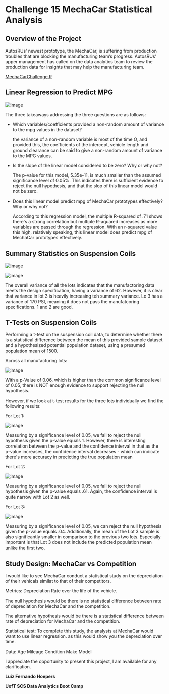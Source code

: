 # Challenge 15 MechaCar Statistical Analysis

## Overview of the Project 
AutosRUs’ newest prototype, the MechaCar, is suffering from production troubles that are blocking the manufacturing team’s progress. AutosRUs’ upper management has called on the data analytics team to review the production data for insights that may help the manufacturing team.

[MechaCarChallenge.R](https://github.com/lfhoepers/MechaCar_Statistical_Analysis/blob/59a4ae57ff2866b4ff908718c7af498b82870666/MechaCarChallenge.R)

## Linear Regression to Predict MPG

![image](https://user-images.githubusercontent.com/100812079/172732472-a382cccd-a69d-4da8-ba4e-c60fdf06a85a.png)

The three takeaways addressing the three questions are as follows:

- Which variables/coefficients provided a non-random amount of variance to the mpg values in the dataset?
 
  the variance of a non-random variable is most of the time O, and provided this, the coefficients of the intercept, vehicle length and ground clearance can be said to give a non-random amount of variance to the MPG values.

- Is the slope of the linear model considered to be zero? Why or why not?
  
  The p-value for this model, 5.35e-11, is much smaller than the assumed significance level of 0.05%. This indicates there is sufficient evidence to reject the null hypothesis, and that the slop of this linear model would not be zero. 
  
- Does this linear model predict mpg of MechaCar prototypes effectively? Why or why not?
  
  According to this regression model, the multiple R-squared of .71 shows there's a strong correlation but multiple R-aquared increases as more variables are passed through the regression. With an r-squared value this high, relatively speaking, this linear model does predict mpg of MechaCar prototypes effectively.
  

## Summary Statistics on Suspension Coils

![image](https://user-images.githubusercontent.com/100812079/172732775-c590713a-672f-4faa-8a2e-75aba9d56601.png)


![image](https://user-images.githubusercontent.com/100812079/172732756-b5191960-2b82-4b72-9905-287dcac0d85e.png)

The overall variance of all the lots indicates that the manufactoring data meets the design specification, having a variance of 62. However,  it is clear that variance in lot 3 is heavily increasing teh summary variance. Lo 3 has a variance of 170 PSI, meaning it does not pass the manufatcoring specifications. 1 and 2 are good.

## T-Tests on Suspension Coils

Performing a t-test on the suspension coil data, to determine whether there is a statistical difference between the mean of this provided sample dataset and a hypothesized potential population dataset, using a presumed population mean of 1500.

Across all manufacturing lots:

![image](https://user-images.githubusercontent.com/100812079/172733064-d3c9fb3a-25dc-4470-b523-82d94fa86798.png)

With a p-Value of 0.06, which is higher than the common significance level of 0.05, there is NOT enough evidence to support rejecting the null hypothesis.

However, if we look at t-test results for the three lots individually we find the following results:

For Lot 1:

![image](https://user-images.githubusercontent.com/100812079/172733092-bb5f4039-0b56-49b2-8753-6472a15491c0.png)

Measuring by a significance level of 0.05, we fail to reject the null hypothesis given the p-value equals 1. However, there is interesting correlation between the p-value and the confidence interval in that as the p-value increases, the confidence interval decreases - which can indicate there's more accuracy in precicting the true population mean

For Lot 2:

![image](https://user-images.githubusercontent.com/100812079/172733111-ab758f4c-4e2a-48f9-8b24-9803eada1854.png)

Measuring by a significance level of 0.05, we fail to reject the null hypothesis given the p-value equals .61. Again, the confidence interval is quite narrow with Lot 2 as well.

For Lot 3:

![image](https://user-images.githubusercontent.com/100812079/172733119-662b9f52-dcbe-4854-ae49-09033d2e51d3.png)

Measuring by a significance level of 0.05, we can reject the null hypothesis given the p-value equals .04. Additionally, the mean of the Lot 3 sample is also significantly smaller in comparison to the previous two lots. Especially important is that Lot 3 does not include the predicted population mean unlike the first two.


## Study Design: MechaCar vs Competition

I would like to see MechaCar conduct a statistical study on the depreciation of their vehicals similat to that of their competitors.

Metrics: Depreciation Rate over the life of the vehicle.

The null hypothesis would be there is no statistical difference between rate of depreciation for MechaCar and the competition.

The alternative hypothesis would be there is a statistical difference between rate of depreciation for MechaCar and the competition.

Statistical test: To complete this study, the analysts at MechaCar would want to use linear regression. as this would show you the depreciation over time.

Data: 
Age
Mileage
Condition
Make
Model


I appreciate the opportunity to present this project, I am available for any clarification.

**Luiz Fernando Hoepers**

**UofT SCS Data Analytics Boot Camp**
